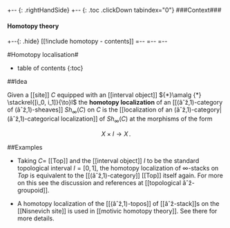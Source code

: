 +-- {: .rightHandSide}
+-- {: .toc .clickDown tabindex="0"}
###Context###
#### Homotopy theory
+--{: .hide}
[[!include homotopy - contents]]
=--
=--
=--


#Homotopy localisation#

* table of contents
{:toc}


##Idea

Given a [[site]] $C$ equipped with an [[interval object]] ${*}\amalg {*} \stackrel{[i_0, i_1]}{\to}I$ the **homotopy localization** of an [[(âˆž,1)-category of (âˆž,1)-sheaves]] $Sh_\infty(C)$ on $C$ is the [[localization of an (âˆž,1)-category|(âˆž,1)-categorical localization]] of $Sh_\infty(C)$ at the morphisms of the form

$$
  X \times I \to X
  \,.
$$



##Examples

* Taking $C =$ [[Top]] and the [[interval object]] $I$ to be the standard topological interval $I = [0,1]$, the homotopy localization of $\infty$-stacks on $Top$ is equivalent to the [[(âˆž,1)-category]] [[Top]] itself again. For more on this see the discussion and references at [[topological âˆž-groupoid]].

* A homotopy localization of the [[(âˆž,1)-topos]] of [[âˆž-stack]]s on the [[Nisnevich site]] is used in [[motivic homotopy theory]]. See there for more details.